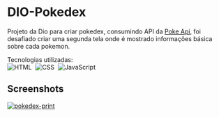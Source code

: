 # DIO-Pokedex

Projeto da Dio para criar pokedex, consumindo API da [Poke Api](https://pokeapi.co/), foi desafiado criar uma segunda tela onde é mostrado informações básica sobre cada pokemon.

Tecnologias utilizadas:<br>
![HTML](https://img.shields.io/badge/-HTML-05122A?style=flat&logo=HTML5)&nbsp;
![CSS](https://img.shields.io/badge/-CSS-05122A?style=flat&logo=CSS3&logoColor=1572B6)&nbsp;
![JavaScript](https://img.shields.io/badge/-JavaScript-05122A?style=flat&logo=javascript)&nbsp;

## Screenshots

<a href="https://ibb.co/xsXdHk9"><img src="https://i.ibb.co/yRd7S9v/pokedex-print.png" alt="pokedex-print" border="0" /></a>
